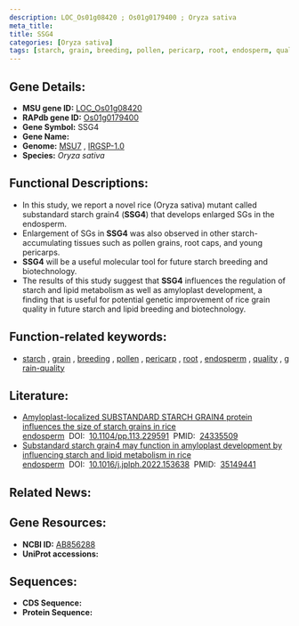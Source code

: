 ```yaml
---
description: LOC_Os01g08420 ; Os01g0179400 ; Oryza sativa
meta_title:
title: SSG4
categories: [Oryza sativa]
tags: [starch, grain, breeding, pollen, pericarp, root, endosperm, quality, grain quality]
---
```


## Gene Details:
- **MSU gene ID:** [LOC_Os01g08420](http://rice.uga.edu/cgi-bin/ORF_infopage.cgi?orf=LOC_Os01g08420)  
- **RAPdb gene ID:** [Os01g0179400](https://rapdb.dna.affrc.go.jp/locus/?name=Os01g0179400)  
- **Gene Symbol:** SSG4
- **Gene Name:**
- **Genome:**  [MSU7](http://rice.uga.edu/)&nbsp;,&nbsp;[IRGSP-1.0](https://rapdb.dna.affrc.go.jp/download/irgsp1.html)
- **Species:** *Oryza sativa*

## Functional Descriptions:
   - In this study, we report a novel rice (Oryza sativa) mutant called substandard starch grain4 (**SSG4**) that develops enlarged SGs in the endosperm.
   - Enlargement of SGs in **SSG4** was also observed in other starch-accumulating tissues such as pollen grains, root caps, and young pericarps.
   - **SSG4** will be a useful molecular tool for future starch breeding and biotechnology.
   - The results of this study suggest that **SSG4** influences the regulation of starch and lipid metabolism as well as amyloplast development, a finding that is useful for potential genetic improvement of rice grain quality in future starch and lipid breeding and biotechnology.

## Function-related keywords:
   - [starch](/tags/starch/)&nbsp;,&nbsp;[grain](/tags/grain/)&nbsp;,&nbsp;[breeding](/tags/breeding/)&nbsp;,&nbsp;[pollen](/tags/pollen/)&nbsp;,&nbsp;[pericarp](/tags/pericarp/)&nbsp;,&nbsp;[root](/tags/root/)&nbsp;,&nbsp;[endosperm](/tags/endosperm/)&nbsp;,&nbsp;[quality](/tags/quality/)&nbsp;,&nbsp;[grain-quality](/tags/grain-quality/)

## Literature:
   - [Amyloplast-localized SUBSTANDARD STARCH GRAIN4 protein influences the size of starch grains in rice endosperm](https://www.doi.org/10.1104/pp.113.229591)&nbsp;&nbsp;DOI:&nbsp;&nbsp;[10.1104/pp.113.229591](https://www.doi.org/10.1104/pp.113.229591)&nbsp;&nbsp;PMID:&nbsp;&nbsp;[24335509](https://pubmed.ncbi.nlm.nih.gov/24335509/)
   - [Substandard starch grain4 may function in amyloplast development by influencing starch and lipid metabolism in rice endosperm](https://www.doi.org/10.1016/j.jplph.2022.153638)&nbsp;&nbsp;DOI:&nbsp;&nbsp;[10.1016/j.jplph.2022.153638](https://www.doi.org/10.1016/j.jplph.2022.153638)&nbsp;&nbsp;PMID:&nbsp;&nbsp;[35149441](https://pubmed.ncbi.nlm.nih.gov/35149441/)

## Related News:

## Gene Resources:
- **NCBI ID:**  [AB856288](http://www.ncbi.nlm.nih.gov/nuccore/AB856288)
- **UniProt accessions:** [](https://www.uniprot.org/uniprotkb//entry)

## Sequences:
- **CDS Sequence:**
- **Protein Sequence:**

